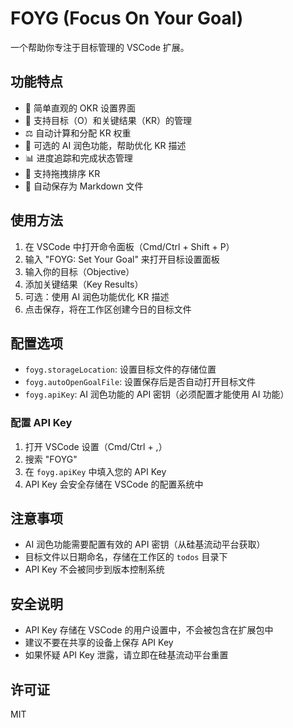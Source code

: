 # FOYG (Focus On Your Goal)

一个帮助你专注于目标管理的 VSCode 扩展。

## 功能特点

- 📝 简单直观的 OKR 设置界面
- 🎯 支持目标（O）和关键结果（KR）的管理
- ⚖️ 自动计算和分配 KR 权重
- 🤖 可选的 AI 润色功能，帮助优化 KR 描述
- 📊 进度追踪和完成状态管理
- 🔄 支持拖拽排序 KR
- 💾 自动保存为 Markdown 文件

## 使用方法

1. 在 VSCode 中打开命令面板（Cmd/Ctrl + Shift + P）
2. 输入 "FOYG: Set Your Goal" 来打开目标设置面板
3. 输入你的目标（Objective）
4. 添加关键结果（Key Results）
5. 可选：使用 AI 润色功能优化 KR 描述
6. 点击保存，将在工作区创建今日的目标文件

## 配置选项

- `foyg.storageLocation`: 设置目标文件的存储位置
- `foyg.autoOpenGoalFile`: 设置保存后是否自动打开目标文件
- `foyg.apiKey`: AI 润色功能的 API 密钥（必须配置才能使用 AI 功能）

### 配置 API Key

1. 打开 VSCode 设置（Cmd/Ctrl + ,）
2. 搜索 "FOYG"
3. 在 `foyg.apiKey` 中填入您的 API Key
4. API Key 会安全存储在 VSCode 的配置系统中

## 注意事项

- AI 润色功能需要配置有效的 API 密钥（从硅基流动平台获取）
- 目标文件以日期命名，存储在工作区的 `todos` 目录下
- API Key 不会被同步到版本控制系统

## 安全说明

- API Key 存储在 VSCode 的用户设置中，不会被包含在扩展包中
- 建议不要在共享的设备上保存 API Key
- 如果怀疑 API Key 泄露，请立即在硅基流动平台重置

## 许可证

MIT 